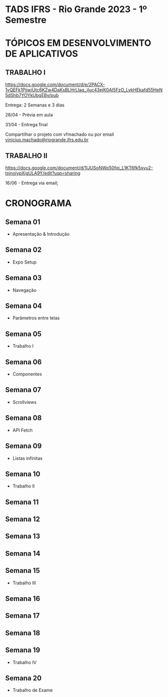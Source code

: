 # TADS IFRS - Rio Grande 2023 - 1º Semestre
# TÓPICOS EM DESENVOLVIMENTO DE APLICATIVOS

## TRABALHO I

https://docs.google.com/document/d/e/2PACX-1vQEFk1PjjwiUtc6KZw4DaKsBLHrLIaq_jIuc43ejK0AI5FzO_LvkHEkafd55HeN5dShb7YOYkUbgEBv/pub

Entrega: 2 Semanas e 3 dias

28/04 - Prévia em aula

31/04 - Entrega final

Compartilhar o projeto com vfmachado ou por email vinicius.machado@riogrande.ifrs.edu.br


## TRABALHO II

https://docs.google.com/document/d/1lJUSoNWp50fqi_L1KT6fk5syu2-txjnoiypXigULA9Y/edit?usp=sharing

16/06 - Entrega via email;


# CRONOGRAMA

## Semana 01
- Apresentação & Introdução

## Semana 02
- Expo Setup

## Semana 03
- Navegação

## Semana 04
- Parâmetros entre telas

## Semana 05
- Trabalho I

## Semana 06
- Componentes

## Semana 07
- Scrollviews

## Semana 08
- API Fetch

## Semana 09
- Listas infinitas

## Semana 10
- Trabalho II

## Semana 11

## Semana 12

## Semana 13

## Semana 14

## Semana 15
- Trabalho III

## Semana 16

## Semana 17

## Semana 18

## Semana 19
- Trabalho IV

## Semana 20
- Trabalho de Exame
